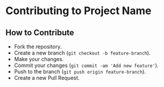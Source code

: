 # Contributing to Project Name

## How to Contribute
- Fork the repository.
- Create a new branch (`git checkout -b feature-branch`).
- Make your changes.
- Commit your changes (`git commit -am 'Add new feature'`).
- Push to the branch (`git push origin feature-branch`).
- Create a new Pull Request.
